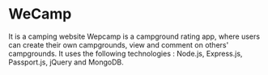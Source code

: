 # WeCamp
It is a camping website
Wepcamp is a campground rating app, where users can create their own campgrounds, view and comment on others' campgrounds.
It uses the following technologies : Node.js, Express.js, Passport.js, jQuery and MongoDB.
